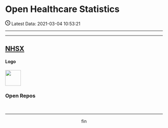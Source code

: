 # Open Healthcare Statistics

<p><svg xmlns="http://www.w3.org/2000/svg" viewBox="0 0 16 16" width="16" height="16"><path fill-rule="evenodd" d="M1.5 8a6.5 6.5 0 1113 0 6.5 6.5 0 01-13 0zM8 0a8 8 0 100 16A8 8 0 008 0zm.5 4.75a.75.75 0 00-1.5 0v3.5a.75.75 0 00.471.696l2.5 1a.75.75 0 00.557-1.392L8.5 7.742V4.75z"></path></svg> Latest Data: 2021-03-04 10:53:21</p>

---

<div id="includedContent"></div>

---

## [NHSX](https://github.com/nhsx)

#### Logo

<img src="https://avatars.githubusercontent.com/u/47388472?v=4" width="50"/>

### Open Repos

<div id="NHSX"></div>
<script>
    fetch('github_api/nhsx_repos.json')
        .then(function (response) {
            return response.json();
        })
        .then(function (data) {
            appendData(data);
        })
        .catch(function (err) {
            console.log('error: ' + err);
        });
    function appendData(data) {
        var mainContainer = document.getElementById("NHSX");
        for (var i = 0; i < data.length; i++) {
            var div = document.createElement("div");
            div.innerHTML = data[i].name;
            mainContainer.appendChild(div);
        }
    }
</script>
<br/>

---

<center>fin</center>

<script src="jquery.js"></script>
<script> 
$(function(){
    $("#includedContent").load("b.html"); 
});
</script>
